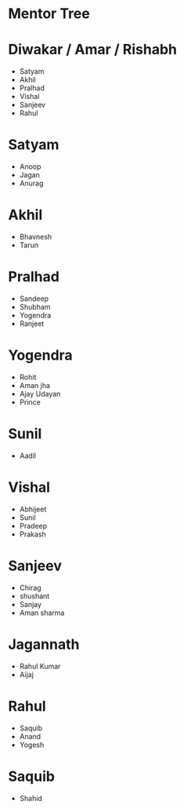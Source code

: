 # Mentor Tree

# Diwakar / Amar / Rishabh
- Satyam
- Akhil
- Pralhad
- Vishal
- Sanjeev
- Rahul

# Satyam
- Anoop 
- Jagan
- Anurag

# Akhil
- Bhavnesh
- Tarun

# Pralhad
- Sandeep
- Shubham
- Yogendra
- Ranjeet

# Yogendra
- Rohit
- Aman jha
- Ajay Udayan
- Prince

# Sunil
- Aadil

# Vishal
- Abhijeet
- Sunil
- Pradeep
- Prakash

# Sanjeev
- Chirag
- shushant
- Sanjay
- Aman sharma 

# Jagannath
- Rahul Kumar
- Aijaj

# Rahul
- Saquib
- Anand
- Yogesh

# Saquib
- Shahid

